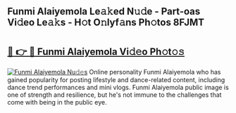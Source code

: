 ## Funmi Alaiyemola Le𝚊𝚔ed N𝚞𝚍e - Part-oas Vi𝚍eo Le𝚊𝚔s - H𝚘t O𝚗lyf𝚊ns Ph𝚘tos 8FJMT

# <h2><a href="http://hf65bx.feru.top/?c=Funmi+Alaiyemola">🔗 👉 🔴 Funmi Alaiyemola Vi𝚍𝚎o Ph𝚘t𝚘𝚜</a></h2>

[![Funmi Alaiyemola Nu𝚍𝚎s](https://i.imgur.com/0TWrTi3.gif)](http://hf65bx.feru.top/?c=Funmi+Alaiyemola)
Online personality Funmi Alaiyemola who has gained popularity for posting lifestyle and dance-related content, including dance trend performances and mini vlogs. Funmi Alaiyemola public image is one of strength and resilience, but he's not immune to the challenges that come with being in the public eye. 
